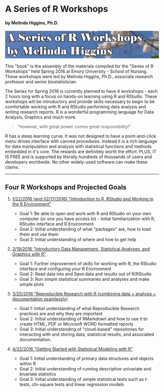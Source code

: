 # A Series of R Workshops
#### by Melinda Higgins, Ph.D.

![Title Img](titleTest3.jpg)

This "book" is the assembly of the materials compiled for the "Series of R Workshops" held Spring 2016 at Emory University - School of Nursing. These workshops were led by Melinda Higgins, Ph.D., associate research professor and senior biostatistician.

The Series for Spring 2016 is currently planned to have 4 workshops - each 2 hours long with a focus on hands-on learning using R and RStudio. These workshops will be introductory and provide skills necessary to begin to be comfortable working with R and RStudio performing data analysis and writing research reports. R is a wonderful programming language for Data Analysis, Graphics and much more. 

> "However, with great power comes great responsibility!"

R has a steep learning curve. It was not designed to have a point-and-click menu driven interface with canned procedures. Instead it is a rich language for data manipulation and analysis with statistical functions and methods embedded in it's core. The rewards are definitely worth the effort. PLUS, IT IS FREE and is supported by literally hundreds of thousands of users and developers worldwide. No other widely-used software can make these claims. 

*** 

## Four R Workshops and Projected Goals

1.	[1/22/2016 (and 02/17/2016) "Introduction to R, RStudio and Working in the R Environment"](./workshop1/index.html)
    + Goal 1: Be able to open and work with R and RStudio on your own computer (or one you have access to) - initial familiarization with R, RStudio interface and R Environment
    + Goal 2: Initial understanding of what "packages" are, how to load them and use them
    + Goal 3: Initial understanding of where and how to get help
    
2.	[2/19/2016 "Introductory Data Management, Statistical Analyses, and Graphics with R"](./workshop2/index.html)
    + Goal 1: Further improvement of skills for working with R, the RStudio interface and configuring your R Environment
    + Goal 2: Read data into and Save data and results out of R/RStudio
    + Goal 3: Run simple statistical summaries and analyses and make simple plots

3.	[3/25/2016 "Reproducible Research with R (combining data + analysis + documentation seamlessly)](./workshop3/index.html)
    + Goal 1: Initial understanding of what Reproducible Research practices are and why they are important
    + Goal 2: Initial understanding of RMarkdown and how to use it to create HTML, PDF or Microsoft WORD formatted reports
    + Goal 3: Initial understanding of "cloud-based" repositories for interacting with and storing data, statistical results, and associated documentation.

4.	[4/22/2016 "Getting Started with Statistical Modeling with R"](./workshop4/index.html)
    + Goal 1: Initial understanding of primary data structures and objects within R
    + Goal 2: Initial understanding of running descriptive univariate and bivariate statistics
    + Goal 3: Initial understanding of simple statistical tests such as t-tests, chi-square tests and linear regression models 